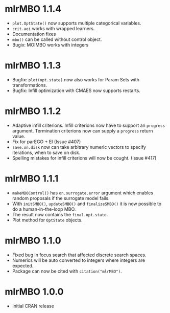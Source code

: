 # mlrMBO 1.1.4

* `plot.OptState()` now supports multiple categorical variables.
* `crit.aei` works with wrapped learners.
* Documentation fixes
* `mbo()` can be called without control object.
* Bugix: MOIMBO works with integers

# mlrMBO 1.1.3

* Bugfix: `plot(opt.state)` now also works for Param Sets with transformations.
* Bugfix: Infill optimization with CMAES now supports restarts.

# mlrMBO 1.1.2

* Adaptive infill criterions. Infill criterions now have to support an `progress` argument. Termination criterions now can supply a `progress` return value.
* Fix for parEGO + EI (Issue #407)
* `save.on.disk` now can take arbitrary numeric vectors to specify iterations, when to save on disk.
* Spelling mistakes for infill criterions will now be cought. (Issue #417)

# mlrMBO 1.1.1

* `makeMBOControl()` has `on.surrogate.error` argument which enables random proposals if the surrogate model fails.
* With `initSMBO()`, `updateSMBO()` and `finalizeSMBO()` it is now possible to do a human-in-the-loop MBO.
* The result now contains the `final.opt.state`.
* Plot method for `OptState` objects.

# mlrMBO 1.1.0

* Fixed bug in focus search that affected discrete search spaces.
* Numerics will be auto converted to integers where integers are expected.
* Package can now be cited with `citation("mlrMBO")`.

# mlrMBO 1.0.0

* Initial CRAN release
